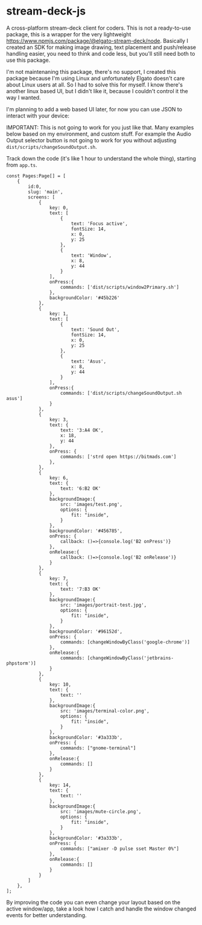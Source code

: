 # stream-deck-js

A cross-platform stream-deck client for coders.
This is not a ready-to-use package, this is a wrapper for the very lightweight https://www.npmjs.com/package/@elgato-stream-deck/node.
Basically I created an SDK for making image drawing, text placement and push/release handling easier, you need to think and code less, but you'll still need both to use this package.

I'm not maintenaning this package, there's no support, I created this package because I'm using Linux and unfortunately Elgato doesn't care about Linux users at all. So I had to solve this for myself. I know there's another linux based UI, but I didn't like it, because I couldn't control it the way I wanted.


I'm planning to add a web based UI later, for now you can use JSON to interact with your device:

IMPORTANT: This is not going to work for you just like that. Many examples below based on my environment, and custom stuff. For example the Audio Output selector button is not going to work for you without adjusting `dist/scripts/changeSoundOutput.sh`.

Track down the code (it's like 1 hour to understand the whole thing), starting from `app.ts`.

```
const Pages:Page[] = [
    {
        id:0,
        slug: 'main',
        screens: [
            {
                key: 0,
                text: [
                    {
                        text: 'Focus active',
                        fontSize: 14,
                        x: 0,
                        y: 25
                    },
                    {
                        text: 'Window',
                        x: 8,
                        y: 44
                    }
                ],
                onPress:{
                    commands: ['dist/scripts/window2Primary.sh']
                },
                backgroundColor: '#45b226'
            },
            {
                key: 1,
                text: [
                    {
                        text: 'Sound Out',
                        fontSize: 14,
                        x: 0,
                        y: 25
                    },
                    {
                        text: 'Asus',
                        x: 8,
                        y: 44
                    }
                ],
                onPress:{
                    commands: ['dist/scripts/changeSoundOutput.sh asus']
                }
            },
            {
                key: 3,
                text: {
                    text: '3:A4 OK',
                    x: 18,
                    y: 44
                },
                onPress: {
                    commands: ['strd open https://bitmads.com']
                },
            },
            {
                key: 6,
                text: {
                    text: '6:B2 OK'
                },
                backgroundImage:{
                    src: 'images/test.png',
                    options: {
                        fit: "inside",
                    }
                },
                backgroundColor: '#456785',
                onPress: {
                    callback: ()=>{console.log('B2 onPress')}
                },
                onRelease:{
                    callback: ()=>{console.log('B2 onRelease')}
                }
            },
            {
                key: 7,
                text: {
                    text: '7:B3 OK'
                },
                backgroundImage:{
                    src: 'images/portrait-test.jpg',
                    options: {
                        fit: "inside",
                    }
                },
                backgroundColor: '#96152d',
                onPress: {
                    commands: [changeWindowByClass('google-chrome')]
                },
                onRelease:{
                    commands: [changeWindowByClass('jetbrains-phpstorm')]
                }
            },
            {
                key: 10,
                text: {
                    text: ''
                },
                backgroundImage:{
                    src: 'images/terminal-color.png',
                    options: {
                        fit: "inside",
                    }
                },
                backgroundColor: '#3a333b',
                onPress: {
                    commands: ["gnome-terminal"]
                },
                onRelease:{
                    commands: []
                }
            },
            {
                key: 14,
                text: {
                    text: ''
                },
                backgroundImage:{
                    src: 'images/mute-circle.png',
                    options: {
                        fit: "inside",
                    }
                },
                backgroundColor: '#3a333b',
                onPress: {
                    commands: ["amixer -D pulse sset Master 0%"]
                },
                onRelease:{
                    commands: []
                }
            }
        ]
    },
];
```

By improving the code you can even change your layout based on the active window/app, take a look how I catch and handle the window changed events for better understanding.
